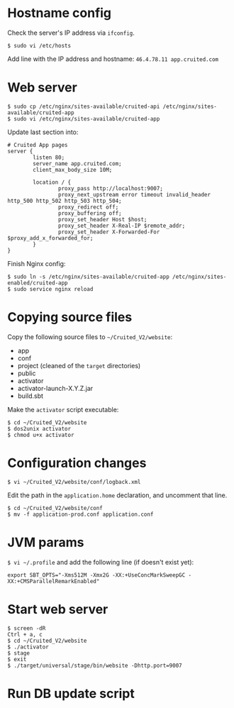 # Hostname config

Check the server's IP address via `ifconfig`.

`$ sudo vi /etc/hosts`

Add line with the IP address and hostname: `46.4.78.11 app.cruited.com`


# Web server

    $ sudo cp /etc/nginx/sites-available/cruited-api /etc/nginx/sites-available/cruited-app
    $ sudo vi /etc/nginx/sites-available/cruited-app

Update last section into:

    # Cruited App pages
    server {
            listen 80;
            server_name app.cruited.com;
            client_max_body_size 10M;

            location / {
                    proxy_pass http://localhost:9007;
                    proxy_next_upstream error timeout invalid_header http_500 http_502 http_503 http_504;
                    proxy_redirect off;
                    proxy_buffering off;
                    proxy_set_header Host $host;
                    proxy_set_header X-Real-IP $remote_addr;
                    proxy_set_header X-Forwarded-For $proxy_add_x_forwarded_for;
            }
    }

Finish Nginx config:

	$ sudo ln -s /etc/nginx/sites-available/cruited-app /etc/nginx/sites-enabled/cruited-app
	$ sudo service nginx reload


# Copying source files

Copy the following source files to `~/Cruited_V2/website`:

- app
- conf
- project (cleaned of the `target` directories)
- public
- activator
- activator-launch-X.Y.Z.jar
- build.sbt

Make the `activator` script executable:

    $ cd ~/Cruited_V2/website
    $ dos2unix activator
    $ chmod u+x activator


# Configuration changes

    $ vi ~/Cruited_V2/website/conf/logback.xml

Edit the path in the `application.home` declaration, and uncomment that line.

    $ cd ~/Cruited_V2/website/conf
    $ mv -f application-prod.conf application.conf


# JVM params

`$ vi ~/.profile` and add the following line (if doesn't exist yet):

    export SBT_OPTS="-Xms512M -Xmx2G -XX:+UseConcMarkSweepGC -XX:+CMSParallelRemarkEnabled"

    
# Start web server

    $ screen -dR
    Ctrl + a, c
    $ cd ~/Cruited_V2/website
    $ ./activator
    $ stage
    $ exit
    $ ./target/universal/stage/bin/website -Dhttp.port=9007

# Run DB update script